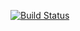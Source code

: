[![Build Status](https://travis-ci.org/wesleyhsiao/hw-tdd-rspec.svg?branch=master)](https://travis-ci.org/wesleyhsiao/hw-tdd-rspec)